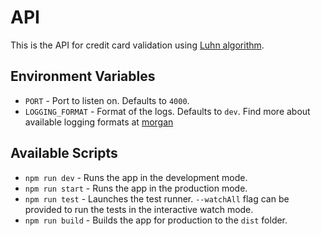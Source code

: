 # API

This is the API for credit card validation using [Luhn algorithm](https://en.wikipedia.org/wiki/Luhn_algorithm).

## Environment Variables
- `PORT` - Port to listen on. Defaults to `4000`.
- `LOGGING_FORMAT` - Format of the logs. Defaults to `dev`. Find more about available logging formats at [morgan](https://github.com/expressjs/morgan#options)


## Available Scripts
- `npm run dev` - Runs the app in the development mode.
- `npm run start` - Runs the app in the production mode.
- `npm run test` - Launches the test runner. `--watchAll` flag can be provided to run the tests in the interactive watch mode.
- `npm run build` - Builds the app for production to the `dist` folder.

